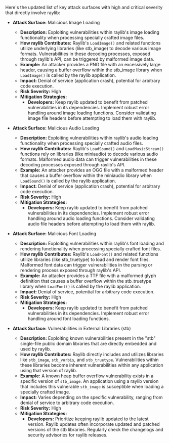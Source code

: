 Here's the updated list of key attack surfaces with high and critical severity that directly involve raylib:

*   **Attack Surface:** Malicious Image Loading
    *   **Description:** Exploiting vulnerabilities within raylib's image loading functionality when processing specially crafted image files.
    *   **How raylib Contributes:** Raylib's `LoadImage()` and related functions utilize underlying libraries (like stb_image) to decode various image formats. Vulnerabilities in these decoding processes, exposed through raylib's API, can be triggered by malformed image data.
    *   **Example:** An attacker provides a PNG file with an excessively large header, causing a buffer overflow within the stb_image library when `LoadImage()` is called by the raylib application.
    *   **Impact:** Denial of service (application crash), potential for arbitrary code execution.
    *   **Risk Severity:** High
    *   **Mitigation Strategies:**
        *   **Developers:** Keep raylib updated to benefit from patched vulnerabilities in its dependencies. Implement robust error handling around image loading functions. Consider validating image file headers before attempting to load them with raylib.

*   **Attack Surface:** Malicious Audio Loading
    *   **Description:** Exploiting vulnerabilities within raylib's audio loading functionality when processing specially crafted audio files.
    *   **How raylib Contributes:** Raylib's `LoadSound()` and `LoadMusicStream()` functions rely on libraries (like miniaudio) to decode various audio formats. Malformed audio data can trigger vulnerabilities in these decoding processes exposed through raylib's API.
    *   **Example:** An attacker provides an OGG file with a malformed header that causes a buffer overflow within the miniaudio library when `LoadSound()` is called by the raylib application.
    *   **Impact:** Denial of service (application crash), potential for arbitrary code execution.
    *   **Risk Severity:** High
    *   **Mitigation Strategies:**
        *   **Developers:** Keep raylib updated to benefit from patched vulnerabilities in its dependencies. Implement robust error handling around audio loading functions. Consider validating audio file headers before attempting to load them with raylib.

*   **Attack Surface:** Malicious Font Loading
    *   **Description:** Exploiting vulnerabilities within raylib's font loading and rendering functionality when processing specially crafted font files.
    *   **How raylib Contributes:** Raylib's `LoadFont()` and related functions utilize libraries (like stb_truetype) to load and render font files. Malformed font data can trigger vulnerabilities in the parsing or rendering process exposed through raylib's API.
    *   **Example:** An attacker provides a TTF file with a malformed glyph definition that causes a buffer overflow within the stb_truetype library when `LoadFont()` is called by the raylib application.
    *   **Impact:** Denial of service, potential for arbitrary code execution.
    *   **Risk Severity:** High
    *   **Mitigation Strategies:**
        *   **Developers:** Keep raylib updated to benefit from patched vulnerabilities in its dependencies. Implement robust error handling around font loading functions.

*   **Attack Surface:** Vulnerabilities in External Libraries (stb)
    *   **Description:** Exploiting known vulnerabilities present in the "stb" single-file public domain libraries that are directly embedded and used by raylib.
    *   **How raylib Contributes:** Raylib directly includes and utilizes libraries like `stb_image`, `stb_vorbis`, and `stb_truetype`. Vulnerabilities within these libraries become inherent vulnerabilities within any application using that version of raylib.
    *   **Example:** A known heap buffer overflow vulnerability exists in a specific version of `stb_image`. An application using a raylib version that includes this vulnerable `stb_image` is susceptible when loading a specially crafted image.
    *   **Impact:** Varies depending on the specific vulnerability, ranging from denial of service to arbitrary code execution.
    *   **Risk Severity:** High
    *   **Mitigation Strategies:**
        *   **Developers:**  Prioritize keeping raylib updated to the latest version. Raylib updates often incorporate updated and patched versions of the stb libraries. Regularly check the changelogs and security advisories for raylib releases.